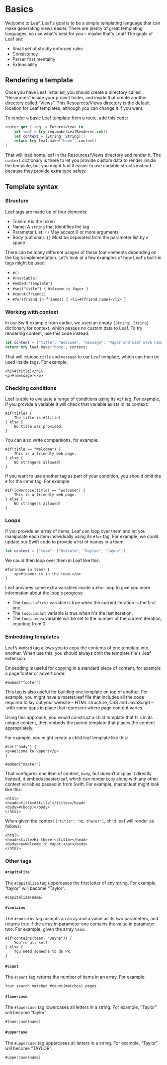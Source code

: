 # Basics

Welcome to Leaf. Leaf's goal is to be a simple templating language that can make generating views easier. There are plenty of great templating languages, so use what's best for you – maybe that's Leaf! The goals of Leaf are:

- Small set of strictly enforced rules
- Consistency
- Parser first mentality
- Extensibility


## Rendering a template

Once you have Leaf installed, you should create a directory called “Resources” inside your project folder, and inside that create another directory called “Views”. This Resources/Views directory is the default location for Leaf templates, although you can change it if you want.

To render a basic Leaf template from a route, add this code:

```swift
router.get { req -> Future<View> in
    let leaf = try req.make(LeafRenderer.self)
    let context = [String: String]()
    return try leaf.make("home", context)
}
```

That will load home.leaf in the Resources/Views directory and render it. The `context` dictionary is there to let you provide custom data to render inside the template, but you might find it easier to use codable structs instead because they provide extra type safety.

## Template syntax
### Structure

Leaf tags are made up of four elements:

- Token: `#` is the token
- Name: A `string` that identifies the tag
- Parameter List: `()` May accept 0 or more arguments
- Body (optional): `{}` Must be separated from the parameter list by a space

There can be many different usages of these four elements depending on the tag's implementation. Let's look at a few examples of how Leaf's built-in tags might be used:

  - `#()`
  - `#(variable)`
  - `#embed("template")`
  - `#set("title") { Welcome to Vapor }`
  - `#count(friends)`
  - `#for(friend in friends) { <li>#(friend.name)</li> }`


### Working with context

In our Swift example from earlier, we used an empty `[String: String]` dictionary for context, which passes no custom data to Leaf. To try rendering content, use this code instead:

```swift
let context = ["title": "Welcome", "message": "Vapor and Leaf work hand in hand"]
return try leaf.make("home", context)
```

That will expose `title` and `message` to our Leaf template, which can then be used inside tags. For example:

```
<h1>#(title)</h1>
<p>#(message)</p>
```

### Checking conditions

Leaf is able to evaluate a range of conditions using its `#if` tag. For example, if you provide a variable it will check that variable exists in its context:

```
#if(title) {
    The title is #(title)
} else {
    No title was provided.
}
```

You can also write comparisons, for example:

```
#if(title == "Welcome") {
    This is a friendly web page.
} else {
    No strangers allowed!
}
```

If you want to use another tag as part of your condition, you should omit the `#` for the inner tag. For example:

```
#if(lowercase(title) == "welcome") {
    This is a friendly web page.
} else {
    No strangers allowed!
}
```


### Loops

If you provide an array of items, Leaf can loop over them and let you manipulate each item individually using its `#for` tag. For example, we could update our Swift code to provide a list of names in a team:

```swift
let context = ["team": ["Malcolm", "Kaylee", "Jayne"]]
```

We could then loop over them in Leaf like this:

```
#for(name in team) {
    <p>#(name) is in the team.</p>
}
```

Leaf provides some extra variables inside a `#for` loop to give you more information about the loop's progress:

- The `loop.isFirst` variable is true when the current iteration is the first one.
- The `loop.isLast` variable is true when it's the last iteration.
- The `loop.index` variable will be set to the number of the current iteration, counting from 0.


### Embedding templates

Leaf’s `#embed` tag allows you to copy the contents of one template into another. When use this, you should always omit the template file's .leaf extension.

Embedding is useful for copying in a standard piece of content, for example a page footer or advert code:

```
#embed("footer")
```

This tag is also useful for building one template on top of another. For example, you might have a master.leaf file that includes all the code required to lay out your website – HTML structure, CSS and JavaScript – with some gaps in place that represent where page content varies.

Using this approach, you would construct a child template that fills in its unique content, then embeds the parent template that places the content appropriately.

For example, you might create a child.leaf template like this:

```
#set("body") {
<p>Welcome to Vapor!</p>
}

#embed("master")
```

That configures one item of context, `body`, but doesn’t display it directly. Instead, it embeds master.leaf, which can render `body` along with any other context variables passed in from Swift. For example, master.leaf might look like this:

```
<html>
<head><title>#(title)</title></head>
<body>#(body)</body>
</html>
```

When given the context `["title": "Hi there!"]`, child.leaf will render as follows:

```
<html>
<head><title>Hi there!</title></head>
<body><p>Welcome to Vapor!</p></body>
</html>
```

### Other tags

#### `#capitalize`

The `#capitalize` tag uppercases the first letter of any string. For example, “taylor” will become “Taylor”.

```
#capitalize(name)
```

#### `#contains`

The `#contains` tag accepts an array and a value as its two parameters, and returns true if the array in parameter one contains the value in parameter two. For example, given the array `team`:

```
#if(contains(team, "Jayne")) {
    You're all set!
} else {
    You need someone to do PR.
}
```

#### `#count`

The `#count` tag returns the number of items in an array. For example:

```
Your search matched #count(matches) pages.
```

#### `#lowercase`

The `#lowercase` tag lowercases all letters in a string. For example, “Taylor” will become “taylor”.

```
#lowercase(name)
```

#### `#uppercase`

The `#uppercase` tag uppercases all letters in a string. For example, “Taylor” will become “TAYLOR”.

```
#uppercase(name)
```
